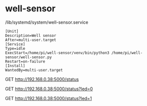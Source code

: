 # well-sensor
/lib/systemd/system/well-sensor.service

```
[Unit]
Description=Well sensor
After=multi-user.target
[Service]
Type=idle
ExecStart=/home/pi/well-sensor/venv/bin/python3 /home/pi/well-sensor/well-sensor.py
Restart=on-failure
[Install]
WantedBy=multi-user.target
```

GET http://192.168.0.38:5000/status

GET http://192.168.0.38:5000/status?led=0

GET http://192.168.0.38:5000/status?led=1

